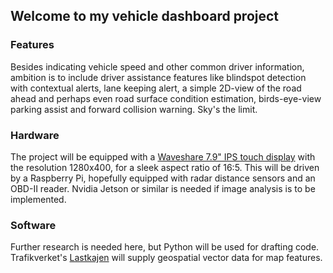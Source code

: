 ## Welcome to my vehicle dashboard project

<!--You can use the [editor on GitHub](https://github.com/Eas94/dash/edit/master/README.md) to maintain and preview the content for your website in Markdown files.-->

### Features
Besides indicating vehicle speed and other common driver information, ambition is to include driver assistance  features like blindspot detection with contextual alerts, lane keeping alert, a simple 2D-view of the road ahead and perhaps even road surface condition estimation, birds-eye-view parking assist and forward collision warning. Sky's the limit.

### Hardware

The project will be equipped with a [Waveshare 7.9" IPS touch display](https://www.waveshare.com/product/raspberry-pi/displays/7.9inch-dsi-lcd.htm) with the resolution 1280x400, for a sleek aspect ratio of 16:5. This will be driven by a Raspberry Pi, hopefully equipped with radar distance sensors and an OBD-II reader. Nvidia Jetson or similar is needed if image analysis is to be implemented.

### Software
Further research is needed here, but Python will be used for drafting code. Trafikverket's [Lastkajen](https://lastkajen.trafikverket.se) will supply geospatial vector data for map features.


<!---
Whenever you commit to this repository, GitHub Pages will run [Jekyll](https://jekyllrb.com/) to rebuild the pages in your site, from the content in your Markdown files.


### Markdown

Markdown is a lightweight and easy-to-use syntax for styling your writing. It includes conventions for

```markdown
Syntax highlighted code block

# Header 1
## Header 2
### Header 3

- Bulleted
- List

1. Numbered
2. List

**Bold** and _Italic_ and `Code` text

[Link](url) and ![Image](src)
```



### Jekyll Themes

Your Pages site will use the layout and styles from the Jekyll theme you have selected in your [repository settings](https://github.com/Eas94/dash/settings). The name of this theme is saved in the Jekyll `_config.yml` configuration file.

### Support or Contact

Having trouble with Pages? Check out our [documentation](https://help.github.com/categories/github-pages-basics/) or [contact support](https://github.com/contact) and we’ll help you sort it out.
